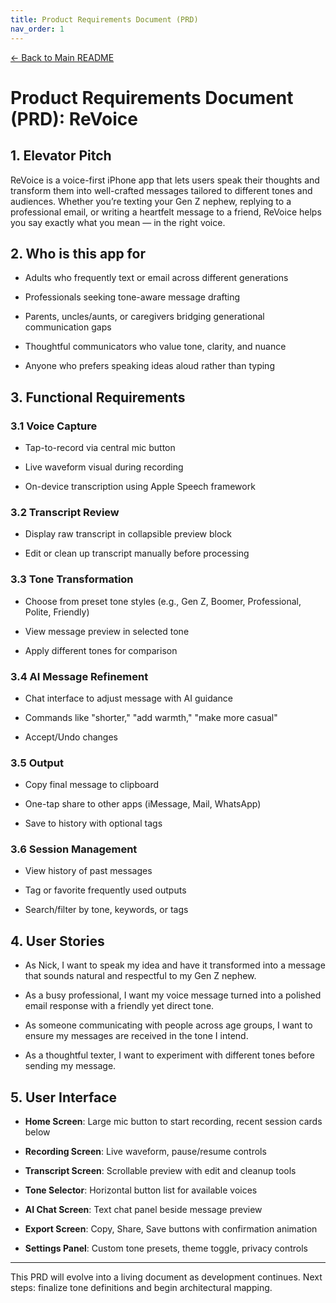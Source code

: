 ```yaml
---
title: Product Requirements Document (PRD)
nav_order: 1
---
```


[← Back to Main README](../README.md)

# **Product Requirements Document (PRD): ReVoice**

## **1\. Elevator Pitch**

ReVoice is a voice-first iPhone app that lets users speak their thoughts and transform them into well-crafted messages tailored to different tones and audiences. Whether you’re texting your Gen Z nephew, replying to a professional email, or writing a heartfelt message to a friend, ReVoice helps you say exactly what you mean — in the right voice.

## **2\. Who is this app for**

* Adults who frequently text or email across different generations

* Professionals seeking tone-aware message drafting

* Parents, uncles/aunts, or caregivers bridging generational communication gaps

* Thoughtful communicators who value tone, clarity, and nuance

* Anyone who prefers speaking ideas aloud rather than typing

## **3\. Functional Requirements**

### **3.1 Voice Capture**

* Tap-to-record via central mic button

* Live waveform visual during recording

* On-device transcription using Apple Speech framework

### **3.2 Transcript Review**

* Display raw transcript in collapsible preview block

* Edit or clean up transcript manually before processing

### **3.3 Tone Transformation**

* Choose from preset tone styles (e.g., Gen Z, Boomer, Professional, Polite, Friendly)

* View message preview in selected tone

* Apply different tones for comparison

### **3.4 AI Message Refinement**

* Chat interface to adjust message with AI guidance

* Commands like "shorter," "add warmth," "make more casual"

* Accept/Undo changes

### **3.5 Output**

* Copy final message to clipboard

* One-tap share to other apps (iMessage, Mail, WhatsApp)

* Save to history with optional tags

### **3.6 Session Management**

* View history of past messages

* Tag or favorite frequently used outputs

* Search/filter by tone, keywords, or tags

## **4\. User Stories**

* As Nick, I want to speak my idea and have it transformed into a message that sounds natural and respectful to my Gen Z nephew.

* As a busy professional, I want my voice message turned into a polished email response with a friendly yet direct tone.

* As someone communicating with people across age groups, I want to ensure my messages are received in the tone I intend.

* As a thoughtful texter, I want to experiment with different tones before sending my message.

## **5\. User Interface**

* **Home Screen**: Large mic button to start recording, recent session cards below

* **Recording Screen**: Live waveform, pause/resume controls

* **Transcript Screen**: Scrollable preview with edit and cleanup tools

* **Tone Selector**: Horizontal button list for available voices

* **AI Chat Screen**: Text chat panel beside message preview

* **Export Screen**: Copy, Share, Save buttons with confirmation animation

* **Settings Panel**: Custom tone presets, theme toggle, privacy controls

---

This PRD will evolve into a living document as development continues. Next steps: finalize tone definitions and begin architectural mapping.

